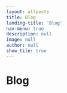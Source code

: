 ```yaml
---
layout: allposts
title: Blog
landing-title: 'Blog'
nav-menu: true
description: null
image: null
author: null
show_tile: true
---
```


<h1>Blog</h1>